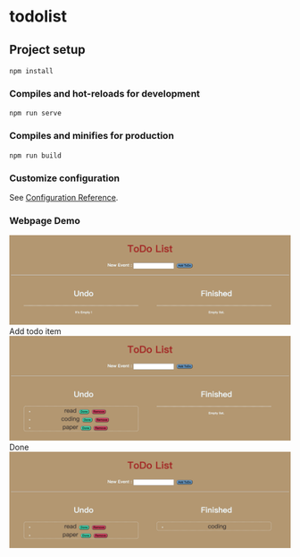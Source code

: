 # todolist

## Project setup
```
npm install
```

### Compiles and hot-reloads for development
```
npm run serve
```

### Compiles and minifies for production
```
npm run build
```

### Customize configuration
See [Configuration Reference](https://cli.vuejs.org/config/).

### Webpage Demo
![image](https://github.com/high-j/todolist/blob/master/demo/home.png)
Add todo item
![image](https://github.com/high-j/todolist/blob/master/demo/undo.png)
Done 
![image](https://github.com/high-j/todolist/blob/master/demo/finish.png)
